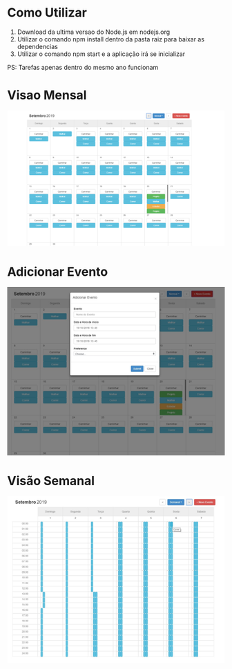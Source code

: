 # Como Utilizar

1. Download da ultima versao do Node.js em nodejs.org
2. Utilizar o comando npm install dentro da pasta raiz para baixar as dependencias
3. Utilizar o comando npm start e a aplicação irá se inicializar


PS:
Tarefas apenas dentro do mesmo ano funcionam

# Visao Mensal
![Visao Mensal](https://raw.githubusercontent.com/athemiz/Front-End/master/TaskCalendar/img/img_1.png "Visao Mensal")

# Adicionar Evento
![Adicionar Evento](https://raw.githubusercontent.com/athemiz/Front-End/master/TaskCalendar/img/img_2.jpg "Adicionar Evento")

# Visão Semanal
![Visao Semanal](https://raw.githubusercontent.com/athemiz/Front-End/master/TaskCalendar/img/img_3.jpg "Visao Semanal")
